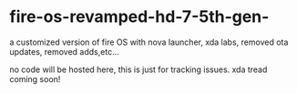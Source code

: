# fire-os-revamped-hd-7-5th-gen-
a customized version of fire OS  with nova launcher, xda labs, removed ota updates, removed adds,etc... 

no code will be hosted here, this is just for tracking issues.
xda tread coming soon!
